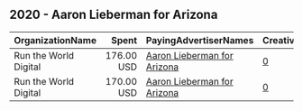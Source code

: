 ## 2020 - Aaron Lieberman for Arizona 
|OrganizationName|Spent|PayingAdvertiserNames|CreativeUrls|Impressions|Genders|AgeBrackets|CountryCodes|BillingAddresses|CandidateBallotInformation|
|:---|---:|:---|:---|---:|:---|:---|:---|:---|:---|
|Run the World Digital|176.00 USD|[Aaron Lieberman for Arizona](2020/Aaron_Lieberman_for_Arizona.md)|[0](https://www.snap.com/political-ads/asset/bd82359f729c4e4e4e50844857895ea0d10a0c1d2adaf73ba52b8929b5d8a823?mediaType=mp4)|9,134||18+|united states|"1324 Spaight St,Madison,53703,US"|Aaron Lieberman|
|Run the World Digital|170.00 USD|[Aaron Lieberman for Arizona](2020/Aaron_Lieberman_for_Arizona.md)|[0](https://www.snap.com/political-ads/asset/4a7a5b6124bbe100ed1af4e6e52e34ec43d7ce4e4033b51f4c70f018431f6a5a?mediaType=mp4)|10,411||18+|united states|"1324 Spaight St,Madison,53703,US"|Aaron Lieberman|
